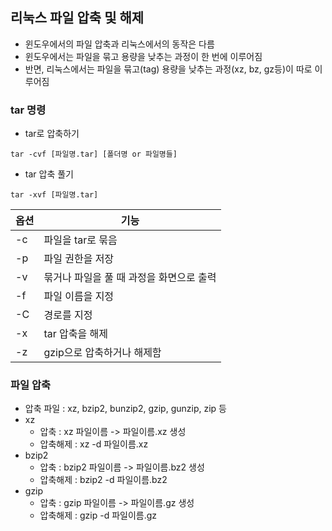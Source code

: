 ## 리눅스 파일 압축 및 해제
- 윈도우에서의 파일 압축과 리눅스에서의 동작은 다름
- 윈도우에서는 파일을 묶고 용량을 낮추는 과정이 한 번에 이루어짐
- 반면, 리눅스에서는 파일을 묶고(tag) 용량을 낮추는 과정(xz, bz, gz등)이 따로
  이루어짐

### tar 명령
- tar로 압축하기
```
tar -cvf [파일명.tar] [폴더명 or 파일명들]
```
- tar 압축 풀기
```
tar -xvf [파일명.tar]
```

| 옵션  | 기능                      |
| --- | ----------------------- |
| -c  | 파일을 tar로 묶음             |
| -p  | 파일 권한을 저장               |
| -v  | 묶거나 파일을 풀 때 과정을 화면으로 출력 |
| -f  | 파일 이름을 지정               |
| -C  | 경로를 지정                  |
| -x  | tar 압축을 해제              |
| -z  | gzip으로 압축하거나 해제함        |
### 파일 압축
- 압축 파일 : xz, bzip2, bunzip2, gzip, gunzip, zip 등
- xz
	- 압축 : xz 파일이름 -> 파일이름.xz 생성
	- 압축해제 : xz -d 파일이름.xz
- bzip2
	- 압축 : bzip2 파일이름 -> 파일이름.bz2 생성
	- 압축해제 : bzip2 -d 파일이름.bz2
- gzip
	- 압축 : gzip 파일이름 -> 파일이름.gz 생성
	- 압축해제 : gzip -d 파일이름.gz
